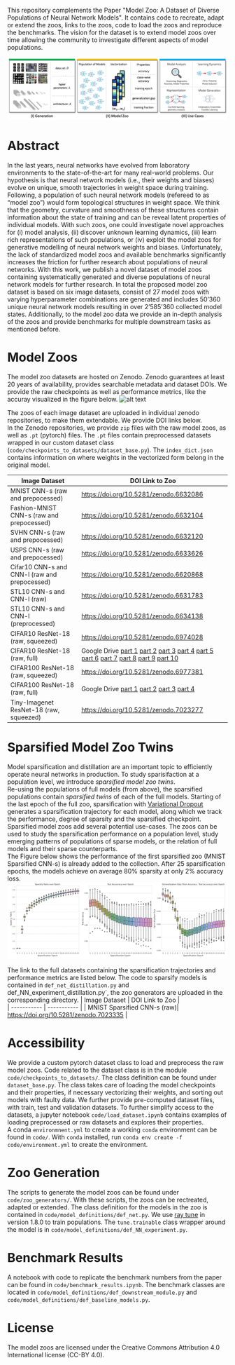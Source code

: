 This repository complements the Paper "Model Zoo: A Dataset of Diverse Populations of Neural Network Models". It contains code to recreate, adapt or extend the zoos, links to the zoos, code to load the zoos and reproduce the benchmarks. The vision for the dataset is to extend model zoos over time allowing the community to investigate different aspects of model populations. 

![alt text](assets/model_zoo_overview.png)

# Abstract
In the last years, neural networks have evolved from laboratory environments to the state-of-the-art for many real-world problems. Our hypothesis is that neural network models (i.e., their weights and biases) evolve on unique, smooth trajectories in weight space during training. Following, a population of such neural network models (refereed to as “model zoo”) would form topological structures in weight space. We think that the geometry, curvature and smoothness of these structures contain information about the state of training and can be reveal latent properties of individual models. With such zoos, one could investigate novel approaches for (i) model analysis, (ii) discover unknown learning dynamics, (iii) learn rich representations of such populations, or (iv) exploit the model zoos for generative modelling of neural network weights and biases. Unfortunately, the lack of standardized model zoos and available benchmarks significantly increases the friction for further research about populations of neural networks. With this work, we publish a novel dataset of model zoos containing systematically generated and diverse populations of neural network models for further research. In total the proposed model zoo dataset is based on six image datasets, consist of 27 model zoos with varying hyperparameter combinations are generated and includes 50’360 unique neural network models resulting in over 2’585’360 collected model states. Additionally, to the model zoo data we provide an in-depth analysis of the zoos and provide benchmarks for multiple downstream tasks as mentioned before.

# Model Zoos
The model zoo datasets are hosted on Zenodo. Zenodo guarantees at least 20 years of availability, provides searchable metadata and dataset DOIs. We provide the raw checkpoints as well as performance metrics, like the accuray visualized in the figure below. 
![alt text](assets/boxplots_mix.png.png)

The zoos of each image dataset are uploaded in individual zenodo repositories, to make them extendable. We provide DOI links below.  
In the Zenodo repositories, we provide `zip` files with the raw model zoos, as well as `.pt` (pytorch) files. 
The `.pt` files contain preprocessed datasets wrapped in our custom dataset class (`code/checkpoints_to_datasets/dataset_base.py`).
The `index_dict.json` contains information on where weights in the vectorized form belong in the original model.  


| Image Dataset | DOI Link to Zoo  |  
| ----------- | ----------- |
| MNIST CNN-s (raw and prepocessed)| https://doi.org/10.5281/zenodo.6632086 |  
| Fashion-MNIST CNN-s (raw and prepocessed)| https://doi.org/10.5281/zenodo.6632104 |   
| SVHN CNN-s (raw and prepocessed)| https://doi.org/10.5281/zenodo.6632120 |  
| USPS CNN-s (raw and prepocessed)| https://doi.org/10.5281/zenodo.6633626 |  
| Cifar10 CNN-s and CNN-l (raw and prepocessed)| https://doi.org/10.5281/zenodo.6620868 |  
| STL10 CNN-s and CNN-l (raw) | https://doi.org/10.5281/zenodo.6631783 |  
| STL10 CNN-s and CNN-l (preprocessed) | https://doi.org/10.5281/zenodo.6634138 | 
| CIFAR10 ResNet-18 (raw, squeezed) | https://doi.org/10.5281/zenodo.6974028 |
| CIFAR10 ResNet-18 (raw, full) | Google Drive [part 1](https://drive.google.com/file/d/1f3RJn2Ku_y22TRZsrJs9sFDcqfYu8p6k/view?usp=sharing) [part 2](https://drive.google.com/file/d/1PgMd708E5jRC52on-4_hABUr0PXPBWIR/view?usp=sharing) [part 3](https://drive.google.com/file/d/1q1C1cE_gAvMZGNWzfaW2szUL_r1jNj-P/view?usp=sharing) [part 4](https://drive.google.com/file/d/1nQKu4IEDHKaT2nxiwF13iEwnQEzOvb1O/view?usp=sharing) [part 5](https://drive.google.com/file/d/1EX7KtgcrfA3EGjPrmiSvm6T4lCBSjVL6/view?usp=sharing) [part 6](https://drive.google.com/file/d/12YxDbpKX4s2-0szKnhdCFucqor-tsWWL/view?usp=sharing) [part 7](https://drive.google.com/file/d/1qF2iqOY99kx3wbJMygI-x5WsiGoRgHzd/view?usp=sharing) [part 8](https://drive.google.com/file/d/1t_xp5hKmbanWFPlqqWXs0LwZfhclJ9UK/view?usp=sharing) [part 9](https://drive.google.com/file/d/1yXaKJgiJF4EOBgHysWPHIvrr-Z3HyET4/view?usp=sharing) [part 10](https://drive.google.com/file/d/19tZuuseCjIlKcK4707OHQCA3PsbCdBz8/view?usp=sharing)|
| CIFAR100 ResNet-18 (raw, squeezed) | https://doi.org/10.5281/zenodo.6977381 |
| CIFAR100 ResNet-18 (raw, full) | Google Drive [part 1](https://drive.google.com/file/d/18S-8LZIB4wo8Lc2tAPLLBV3CSksQ0_C7/view?usp=sharing) [part 2](https://drive.google.com/file/d/1RZ-YCBKvOkjnG87057206Djz6GDKArpK/view?usp=sharing) [part 3](https://drive.google.com/file/d/1WazJ2D3zS6hIE_NXalirXvrgP_ZPvigm/view?usp=sharing) [part 4](https://drive.google.com/file/d/11RhvsLhrapPHnR3tDiVDDoEn5HgJYstO/view?usp=sharing)|
| Tiny-Imagenet ResNet-18 (raw, squeezed) | https://doi.org/10.5281/zenodo.7023277 |

# Sparsified Model Zoo Twins
Model sparsification and distillation are an important topic to efficiently operate neural networks in production. To study sparisifaction at a population level, we introduce *sparsified model zoo twins*.  
Re-using the populations of full models (from above), the sparsified populations contain *sparsified twins* of each of the full models. 
Starting of the last epoch of the full zoo, sparsification with [Variational Dropout](https://arxiv.org/abs/1701.05369) generates a sparsification trajectory for each model, along which we track the performance, degree of sparsity and the sparsified checkpoint.  Sparsified model zoos add several potential use-cases. The zoos can be used to study the sparsification performance on a population level, study emerging patterns of populations of sparse models, or the relation of full models and their sparse counterparts.   
The Figure below shows the performance of the first sparsified zoo (MNIST Sparsified CNN-s) is already added to the collection. After 25 sparsification epochs, the models achieve on average 80% sparsity at only 2% accuracy loss.
![MNIST Sparsified Twin Zoo](assets/MNIST_Sparse_Twin.png)

The link to the full datasets containing the sparsification trajectories and performance metrics are listed below. The code to sparsify models is contained in `def_net_distillation.py` and def_NN_experiment_distillation.py`, the zoo generators are uploaded in the corresponding directory. 
| Image Dataset | DOI Link to Zoo  |  
| ----------- | ----------- |
| MNIST Sparsified CNN-s (raw)| https://doi.org/10.5281/zenodo.7023335 |  


# Accessibility
We provide a custom pytorch dataset class to load and preprocess the raw model zoos. Code related to the dataset class is in the module `code/checkpoints_to_datasets/`. The class definition can be found under `dataset_base.py`.
The class takes care of loading the model checkpoints and their properties, if necessary vectorizing their weights, and sorting out models with faulty data.
We further provide pre-computed dataset files, with train, test and validation datasets.
To further simplify access to the datasets, a jupyter notebook `code/load_dataset.ipynb` contains examples of loading preprocessed or raw datasets and explores their properties.   
A conda `environmnent.yml` to create a working `conda` environment can be found in `code/`. With `conda` installed, run `conda env create -f code/environment.yml` to create the environment. 

# Zoo Generation
The scripts to generate the model zoos can be found under `code/zoo_generators/`. 
With these scripts, the zoos can be rectreated, adapted or extended. 
The class definition for the models in the zoo is contained in `code/model_definitions/def_net.py`. 
We use [ray tune](#https://docs.ray.io/en/latest/tune/index.html) in version 1.8.0 to train populations. The `tune.trainable` class wrapper around the model is in `code/model_definitions/def_NN_experiment.py`.

# Benchmark Results
A notebook with code to replicate the benchmark numbers from the paper can be found in `code/benchmark_results.ipynb`. The benchmark classes are located in `code/model_definitions/def_downstream_module.py` and `code/model_definitions/def_baseline_models.py`.  

# License
The model zoos are licensed under the Creative Commons Attribution 4.0 International license (CC-BY 4.0).
